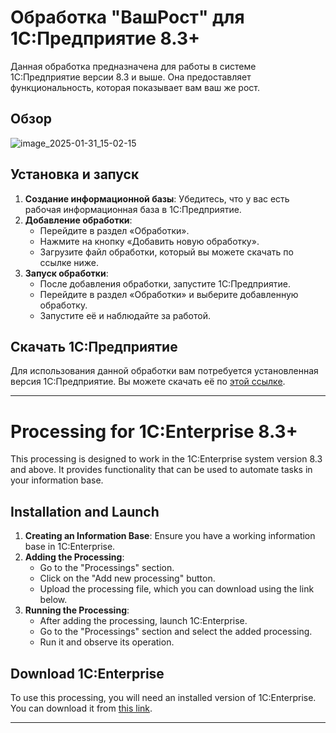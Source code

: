 # Обработка "ВашРост" для 1С:Предприятие 8.3+

Данная обработка предназначена для работы в системе 1С:Предприятие версии 8.3 и выше. Она предоставляет функциональность, которая показывает вам ваш же рост.

## Обзор
![image_2025-01-31_15-02-15](https://github.com/user-attachments/assets/1c0bd026-5e48-4255-b1d8-3a0510976d30)

## Установка и запуск

1. **Создание информационной базы**: Убедитесь, что у вас есть рабочая информационная база в 1С:Предприятие.
2. **Добавление обработки**:
   - Перейдите в раздел «Обработки».
   - Нажмите на кнопку «Добавить новую обработку».
   - Загрузите файл обработки, который вы можете скачать по ссылке ниже.
3. **Запуск обработки**:
   - После добавления обработки, запустите 1С:Предприятие.
   - Перейдите в раздел «Обработки» и выберите добавленную обработку.
   - Запустите её и наблюдайте за работой.

## Скачать 1С:Предприятие

Для использования данной обработки вам потребуется установленная версия 1С:Предприятие. Вы можете скачать её по [этой ссылке](https://1c.ru).

---

# Processing for 1C:Enterprise 8.3+

This processing is designed to work in the 1C:Enterprise system version 8.3 and above. It provides functionality that can be used to automate tasks in your information base.

## Installation and Launch

1. **Creating an Information Base**: Ensure you have a working information base in 1C:Enterprise.
2. **Adding the Processing**:
   - Go to the "Processings" section.
   - Click on the "Add new processing" button.
   - Upload the processing file, which you can download using the link below.
3. **Running the Processing**:
   - After adding the processing, launch 1C:Enterprise.
   - Go to the "Processings" section and select the added processing.
   - Run it and observe its operation.

## Download 1C:Enterprise

To use this processing, you will need an installed version of 1C:Enterprise. You can download it from [this link](https://1c.ru).

---
